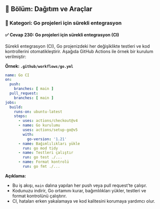 ## 📘 Bölüm: Dağıtım ve Araçlar
### 🔹 Kategori: Go projeleri için sürekli entegrasyon
#### ✅ Cevap 230: Go projeleri için sürekli entegrasyon (CI)

Sürekli entegrasyon (CI), Go projenizdeki her değişiklikte testleri ve kod kontrollerini otomatikleştirir. Aşağıda GitHub Actions ile örnek bir kurulum verilmiştir:

**Örnek: `.github/workflows/go.yml`**

```yaml
name: Go CI
on:
  push:
    branches: [ main ]
  pull_request:
    branches: [ main ]
jobs:
  build:
    runs-on: ubuntu-latest
    steps:
      - uses: actions/checkout@v4
      - name: Go kurulumu
        uses: actions/setup-go@v5
        with:
          go-version: '1.21'
      - name: Bağımlılıkları yükle
        run: go mod tidy
      - name: Testleri çalıştır
        run: go test ./...
      - name: Format kontrolü
        run: go fmt ./...
```

**Açıklama:**
- Bu iş akışı, `main` dalına yapılan her push veya pull request'te çalışır.
- Kodunuzu indirir, Go ortamını kurar, bağımlılıkları yükler, testleri ve format kontrolünü çalıştırır.
- CI, hataları erken yakalamaya ve kod kalitesini korumaya yardımcı olur.
